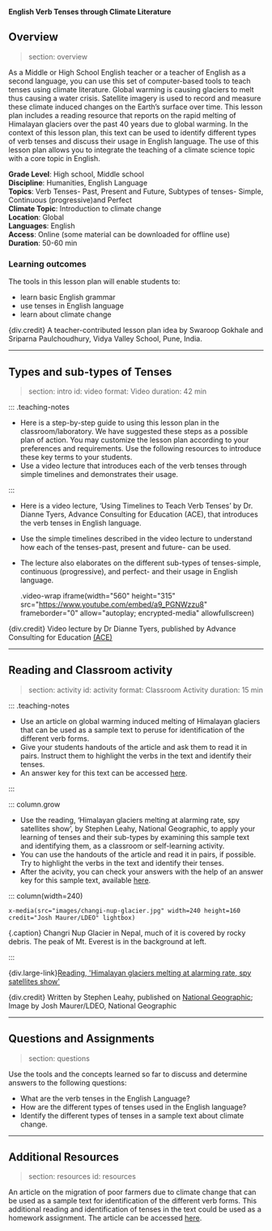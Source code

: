 ﻿**English Verb Tenses through Climate Literature**

## Overview
> section: overview

As a Middle or High School English teacher or a teacher of English as a second language, you can use this set of computer-based tools to teach tenses using climate literature.
Global warming is causing glaciers to melt thus causing a water crisis. Satellite imagery is used to record and measure these climate induced changes on the Earth’s surface over time. This lesson plan includes a reading resource that reports on the rapid melting of Himalayan glaciers over the past 40 years due to global warming. In the context of this lesson plan, this text can be used to identify different types of verb tenses and discuss their usage in English language.
The use of this lesson plan allows you to integrate the teaching of a climate science topic with a core topic in English.

__Grade Level__: High school, Middle school   
__Discipline__:  Humanities, English Language        
__Topics__: Verb Tenses- Past, Present and Future, Subtypes of tenses- Simple, Continuous (progressive)and Perfect    
__Climate Topic__: Introduction to climate change   
__Location__: Global   
__Languages__: English   
__Access__: Online (some material can be downloaded for offline use)   
__Duration__: 50-60 min   


### Learning outcomes
The tools in this lesson plan will enable students to:

* learn basic English grammar
* use tenses in English language
* learn about climate change

{div.credit} A teacher-contributed lesson plan idea by  Swaroop Gokhale and Sriparna Paulchoudhury, Vidya Valley School, Pune, India.

---

## Types and sub-types of Tenses
> section: intro
> id: video
> format: Video
> duration: 42 min

::: .teaching-notes
* Here is a step-by-step guide to using this lesson plan in the classroom/laboratory. We have suggested these steps as a possible plan of action. You may customize the lesson plan according to your preferences and requirements. Use the following resources to introduce these key terms to your students.
* Use a video lecture that introduces each of the verb tenses through simple timelines and demonstrates their usage.

:::

* Here is a video lecture, ‘Using Timelines to Teach Verb Tenses’ by Dr. Dianne Tyers, Advance Consulting for Education (ACE), that introduces the verb tenses in English language.
* Use the simple timelines described in the video lecture to understand how each of the tenses-past, present and future- can be used.
* The lecture also elaborates on the different sub-types of tenses-simple, continuous (progressive), and perfect- and their usage in English language.

    .video-wrap
      iframe(width="560" height="315" src="https://www.youtube.com/embed/a9_PGNWzzu8" frameborder="0" allow="autoplay; encrypted-media" allowfullscreen)

{div.credit} Video lecture by Dr Dianne Tyers, published by Advance Consulting for Education [(ACE)](https://www.youtube.com/user/ACEducation)

---

## Reading and Classroom activity 
> section: activity
> id: activity
> format: Classroom Activity
> duration: 15 min

::: .teaching-notes
* Use an article on global warming induced melting of Himalayan glaciers that can be used as a sample text to peruse for identification of the different verb forms.
* Give your students handouts of the article and ask them to read it in pairs. Instruct them to highlight the verbs in the text and identify their tenses.
* An answer key for this text can be accessed [here](/resources/verbs-tenses/downloads/LP_english_grammar_answer_key.pdf).

:::

::: column.grow
* Use the reading, ‘Himalayan glaciers melting at alarming rate, spy satellites show’, by Stephen Leahy, National Geographic, to apply your learning of tenses and their sub-types by examining this sample text and identifying them, as a classroom or self-learning activity.
* You can use the handouts of the article and read it in pairs, if possible. Try to highlight the verbs in the text and identify their tenses.
* After the acivity, you can check your answers with the help of an answer key  for this sample text, available [here](/resources/verbs-tenses/downloads/LP_english_grammar_answer_key.pdf).

::: column(width=240)

    x-media(src="images/changi-nup-glacier.jpg" width=240 height=160 credit="Josh Maurer/LDEO" lightbox)

{.caption} Changri Nup Glacier in Nepal, much of it is covered by rocky debris. The peak of Mt. Everest is in the background at left.

:::

{div.large-link}[Reading, 'Himalayan glaciers melting at alarming rate, spy satellites show'](https://www.nationalgeographic.com/environment/2019/06/himalayan-glaciers-melting-alarming-rate-spy-satellites-show/)

{div.credit} Written by Stephen Leahy, published on [National Geographic](https://www.nationalgeographic.com/environment/); Image by Josh Maurer/LDEO, National Geographic 

---


## Questions and Assignments

> section: questions

Use the tools and the concepts learned so far to discuss and determine answers to the following questions:
* What are the verb tenses in the English Language?
* How are the different types of tenses used in the English language?
* Identify the different types of tenses in a sample text about climate change.

---

## Additional Resources
> section: resources
> id: resources

An article on the migration of poor farmers due to climate change that can be used as a sample text for identification of the different verb forms. This additional reading and identification of tenses in the text could be used as a homework assignment.
The article can be accessed [here](https://www.nationalgeographic.com/news/2014/6/140623-migration-climate-indonesia-temperature-science/).
